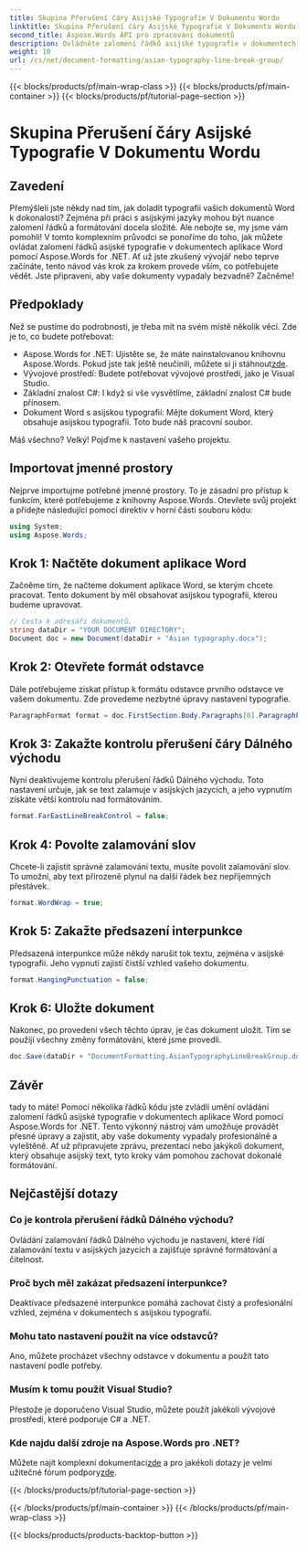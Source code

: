 ```yaml
---
title: Skupina Přerušení čáry Asijské Typografie V Dokumentu Wordu
linktitle: Skupina Přerušení čáry Asijské Typografie V Dokumentu Wordu
second_title: Aspose.Words API pro zpracování dokumentů
description: Ovládněte zalomení řádků asijské typografie v dokumentech aplikace Word pomocí Aspose.Words for .NET. Tato příručka poskytuje podrobný návod pro přesné formátování.
weight: 10
url: /cs/net/document-formatting/asian-typography-line-break-group/
---
```


{{< blocks/products/pf/main-wrap-class >}}
{{< blocks/products/pf/main-container >}}
{{< blocks/products/pf/tutorial-page-section >}}

# Skupina Přerušení čáry Asijské Typografie V Dokumentu Wordu

## Zavedení

Přemýšleli jste někdy nad tím, jak doladit typografii vašich dokumentů Word k dokonalosti? Zejména při práci s asijskými jazyky mohou být nuance zalomení řádků a formátování docela složité. Ale nebojte se, my jsme vám pomohli! V tomto komplexním průvodci se ponoříme do toho, jak můžete ovládat zalomení řádků asijské typografie v dokumentech aplikace Word pomocí Aspose.Words for .NET. Ať už jste zkušený vývojář nebo teprve začínáte, tento návod vás krok za krokem provede vším, co potřebujete vědět. Jste připraveni, aby vaše dokumenty vypadaly bezvadně? Začněme!

## Předpoklady

Než se pustíme do podrobností, je třeba mít na svém místě několik věcí. Zde je to, co budete potřebovat:

- Aspose.Words for .NET: Ujistěte se, že máte nainstalovanou knihovnu Aspose.Words. Pokud jste tak ještě neučinili, můžete si ji stáhnout[zde](https://releases.aspose.com/words/net/).
- Vývojové prostředí: Budete potřebovat vývojové prostředí, jako je Visual Studio.
- Základní znalost C#: I když si vše vysvětlíme, základní znalost C# bude přínosem.
- Dokument Word s asijskou typografií: Mějte dokument Word, který obsahuje asijskou typografii. Toto bude náš pracovní soubor.

Máš všechno? Velký! Pojďme k nastavení vašeho projektu.

## Importovat jmenné prostory

Nejprve importujme potřebné jmenné prostory. To je zásadní pro přístup k funkcím, které potřebujeme z knihovny Aspose.Words. Otevřete svůj projekt a přidejte následující pomocí direktiv v horní části souboru kódu:

```csharp
using System;
using Aspose.Words;
```

## Krok 1: Načtěte dokument aplikace Word

Začněme tím, že načteme dokument aplikace Word, se kterým chcete pracovat. Tento dokument by měl obsahovat asijskou typografii, kterou budeme upravovat.

```csharp
// Cesta k adresáři dokumentů.
string dataDir = "YOUR DOCUMENT DIRECTORY";
Document doc = new Document(dataDir + "Asian typography.docx");
```

## Krok 2: Otevřete formát odstavce

Dále potřebujeme získat přístup k formátu odstavce prvního odstavce ve vašem dokumentu. Zde provedeme nezbytné úpravy nastavení typografie.

```csharp
ParagraphFormat format = doc.FirstSection.Body.Paragraphs[0].ParagraphFormat;
```

## Krok 3: Zakažte kontrolu přerušení čáry Dálného východu

Nyní deaktivujeme kontrolu přerušení řádků Dálného východu. Toto nastavení určuje, jak se text zalamuje v asijských jazycích, a jeho vypnutím získáte větší kontrolu nad formátováním.

```csharp
format.FarEastLineBreakControl = false;
```

## Krok 4: Povolte zalamování slov

Chcete-li zajistit správné zalamování textu, musíte povolit zalamování slov. To umožní, aby text přirozeně plynul na další řádek bez nepříjemných přestávek.

```csharp
format.WordWrap = true;
```

## Krok 5: Zakažte předsazení interpunkce

Předsazená interpunkce může někdy narušit tok textu, zejména v asijské typografii. Jeho vypnutí zajistí čistší vzhled vašeho dokumentu.

```csharp
format.HangingPunctuation = false;
```

## Krok 6: Uložte dokument

Nakonec, po provedení všech těchto úprav, je čas dokument uložit. Tím se použijí všechny změny formátování, které jsme provedli.

```csharp
doc.Save(dataDir + "DocumentFormatting.AsianTypographyLineBreakGroup.docx");
```

## Závěr

tady to máte! Pomocí několika řádků kódu jste zvládli umění ovládání zalomení řádků asijské typografie v dokumentech aplikace Word pomocí Aspose.Words for .NET. Tento výkonný nástroj vám umožňuje provádět přesné úpravy a zajistit, aby vaše dokumenty vypadaly profesionálně a vyleštěně. Ať už připravujete zprávu, prezentaci nebo jakýkoli dokument, který obsahuje asijský text, tyto kroky vám pomohou zachovat dokonalé formátování. 

## Nejčastější dotazy

### Co je kontrola přerušení řádků Dálného východu?
Ovládání zalamování řádků Dálného východu je nastavení, které řídí zalamování textu v asijských jazycích a zajišťuje správné formátování a čitelnost.

### Proč bych měl zakázat předsazení interpunkce?
Deaktivace předsazené interpunkce pomáhá zachovat čistý a profesionální vzhled, zejména v dokumentech s asijskou typografií.

### Mohu tato nastavení použít na více odstavců?
Ano, můžete procházet všechny odstavce v dokumentu a použít tato nastavení podle potřeby.

### Musím k tomu použít Visual Studio?
Přestože je doporučeno Visual Studio, můžete použít jakékoli vývojové prostředí, které podporuje C# a .NET.

### Kde najdu další zdroje na Aspose.Words pro .NET?
 Můžete najít komplexní dokumentaci[zde](https://reference.aspose.com/words/net/) a pro jakékoli dotazy je velmi užitečné fórum podpory[zde](https://forum.aspose.com/c/words/8).

{{< /blocks/products/pf/tutorial-page-section >}}

{{< /blocks/products/pf/main-container >}}
{{< /blocks/products/pf/main-wrap-class >}}

{{< blocks/products/products-backtop-button >}}
